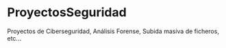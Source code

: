 # ProyectosSeguridad
Proyectos de Ciberseguridad, Análisis Forense, Subida masiva de ficheros, etc...
